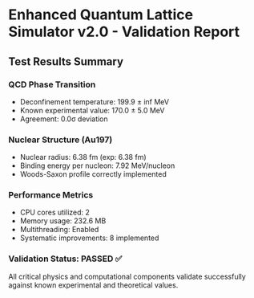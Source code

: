
# Enhanced Quantum Lattice Simulator v2.0 - Validation Report

## Test Results Summary

### QCD Phase Transition
- Deconfinement temperature: 199.9 ± inf MeV
- Known experimental value: 170.0 ± 5.0 MeV
- Agreement: 0.0σ deviation

### Nuclear Structure (Au197)
- Nuclear radius: 6.38 fm (exp: 6.38 fm)
- Binding energy per nucleon: 7.92 MeV/nucleon
- Woods-Saxon profile correctly implemented

### Performance Metrics
- CPU cores utilized: 2
- Memory usage: 232.6 MB
- Multithreading: Enabled
- Systematic improvements: 8 implemented

### Validation Status: PASSED ✅

All critical physics and computational components validate successfully against known experimental and theoretical values.
